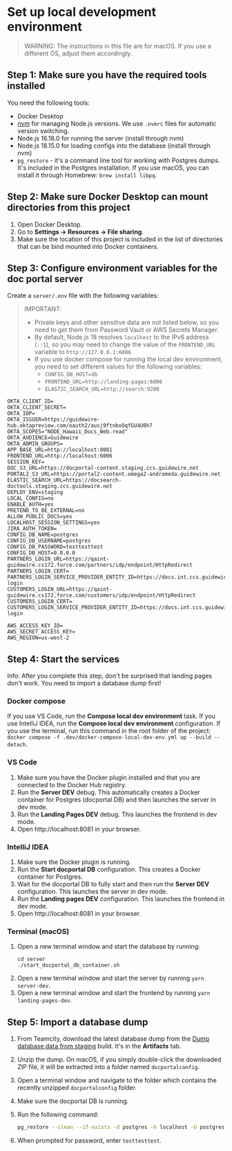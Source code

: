 # Set up local development environment

> WARNING: The instructions in this file are for macOS. If you use a different
> OS, adjust them accordingly.

## Step 1: Make sure you have the required tools installed

You need the following tools:

- Docker Desktop
- [nvm](https://github.com/nvm-sh/nvm) for managing Node.js versions. We use
  `.nvmrc` files for automatic version switching.
- Node.js 16.18.0 for running the server (install through nvm)
- Node.js 18.15.0 for loading configs into the database (install through nvm)
- `pg_restore` - it's a command line tool for working with Postgres dumps. It's
  included in the Postgres installation. If you use macOS, you can install it
  through Homebrew: `brew install libpq`.

## Step 2: Make sure Docker Desktop can mount directories from this project

1. Open Docker Desktop.
2. Go to **Settings -> Resources -> File sharing**.
3. Make sure the location of this project is included in the list of directories
   that can be bind mounted into Docker containers.

## Step 3: Configure environment variables for the doc portal server

Create a `server/.env` file with the following variables:

> IMPORTANT:
>
> - Private keys and other sensitive data are not listed below, so you need to
>   get them from Password Vault or AWS Secrets Manager.
> - By default, Node.js 18 resolves `localhost` to the IPv6 address (`::1`), so
>   you may need to change the value of the `FRONTEND_URL` variable to
>   `http://127.0.0.1:6006`
> - If you use docker compose for running the local dev environment, you need to
>   set different values for the following variables:
>   - `CONFIG_DB_HOST=db`
>   - `FRONTEND_URL=http://landing-pages:6006`
>   - `ELASTIC_SEARCH_URL=http://search:9200`

```
OKTA_CLIENT_ID=
OKTA_CLIENT_SECRET=
OKTA_IDP=
OKTA_ISSUER=https://guidewire-hub.oktapreview.com/oauth2/ausj9ftnbxOqfGU4U0h7
OKTA_SCOPES="NODE_Hawaii_Docs_Web.read"
OKTA_AUDIENCE=Guidewire
OKTA_ADMIN_GROUPS=
APP_BASE_URL=http://localhost:8081
FRONTEND_URL=http://localhost:6006
SESSION_KEY=
DOC_S3_URL=https://docportal-content.staging.ccs.guidewire.net
PORTAL2_S3_URL=https://portal2-content.omega2-andromeda.guidewire.net
ELASTIC_SEARCH_URL=https://docsearch-doctools.staging.ccs.guidewire.net
DEPLOY_ENV=staging
LOCAL_CONFIG=no
ENABLE_AUTH=yes
PRETEND_TO_BE_EXTERNAL=no
ALLOW_PUBLIC_DOCS=yes
LOCALHOST_SESSION_SETTINGS=yes
JIRA_AUTH_TOKEN=
CONFIG_DB_NAME=postgres
CONFIG_DB_USERNAME=postgres
CONFIG_DB_PASSWORD=testtesttest
CONFIG_DB_HOST=0.0.0.0
PARTNERS_LOGIN_URL=https://qaint-guidewire.cs172.force.com/partners/idp/endpoint/HttpRedirect
PARTNERS_LOGIN_CERT=
PARTNERS_LOGIN_SERVICE_PROVIDER_ENTITY_ID=https://docs.int.ccs.guidewire.net/partners-login
CUSTOMERS_LOGIN_URL=https://qaint-guidewire.cs172.force.com/customers/idp/endpoint/HttpRedirect
CUSTOMERS_LOGIN_CERT=
CUSTOMERS_LOGIN_SERVICE_PROVIDER_ENTITY_ID=https://docs.int.ccs.guidewire.net/customers-login

AWS_ACCESS_KEY_ID=
AWS_SECRET_ACCESS_KEY=
AWS_REGION=us-west-2
```

## Step 4: Start the services

Info: After you complete this step, don't be surprised that landing pages don't
work. You need to import a database dump first!

### Docker compose

If you use VS Code, run the **Compose local dev environment** task. If you use
IntelliJ IDEA, run the **Compose local dev environment** configuration. If you
use the terminal, run this command in the root folder of the project:
`docker compose -f .dev/docker-compose-local-dev-env.yml up --build --detach`.

### VS Code

1. Make sure you have the Docker plugin installed and that you are connected to
   the Docker Hub registry.
1. Run the **Server DEV** debug. This automatically creates a Docker container
   for Postgres (docportal DB) and then launches the server in dev mode.
1. Run the **Landing Pages DEV** debug. This launches the frontend in dev mode.
1. Open http://localhost:8081 in your browser.

### IntelliJ IDEA

1. Make sure the Docker plugin is running.
1. Run the **Start docportal DB** configuration. This creates a Docker container
   for Postgres.
1. Wait for the docportal DB to fully start and then run the **Server DEV**
   configuration. This launches the server in dev mode.
1. Run the **Landing pages DEV** configuration. This launches the frontend in
   dev mode.
1. Open http://localhost:8081 in your browser.

### Terminal (macOS)

1. Open a new terminal window and start the database by running:
   ```
   cd server
   ./start_docportal_db_container.sh
   ```
1. Open a new terminal window and start the server by running `yarn server-dev`.
1. Open a new terminal window and start the frontend by running
   `yarn landing-pages-dev`.

## Step 5: Import a database dump

1. From Teamcity, download the latest database dump from the
   [Dump database data from staging](https://gwre-devexp-ci-production-devci.gwre-devops.net/buildConfiguration/DocumentationTools_DocPortal_1678b85abfaa4085ab3305d599569c26#all-projects)
   build. It's in the **Artifacts** tab.
1. Unzip the dump. On macOS, if you simply double-click the downloaded ZIP file,
   it will be extracted into a folder named `docportalconfig`.
1. Open a terminal window and navigate to the folder which contains the recently
   unzipped `docportalconfig` folder.
1. Make sure the docportal DB is running.
1. Run the following command:

   ```bash
   pg_restore --clean --if-exists -d postgres -h localhost -U postgres -W docportalconfig
   ```

1. When prompted for password, enter `testtesttest`.
